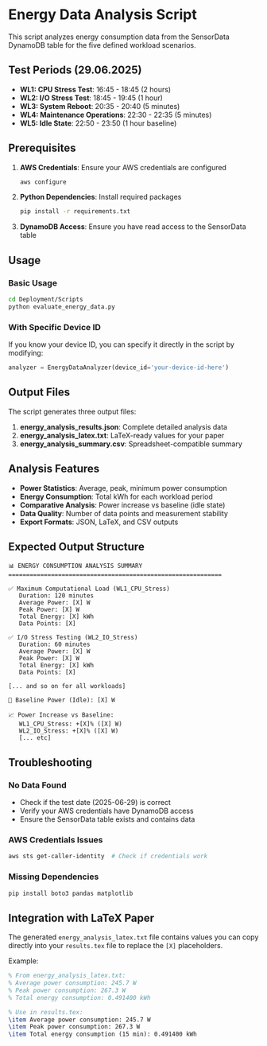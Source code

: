 # Energy Data Analysis Script

This script analyzes energy consumption data from the SensorData DynamoDB table for the five defined workload scenarios.

## Test Periods (29.06.2025)

- **WL1: CPU Stress Test**: 16:45 - 18:45 (2 hours)
- **WL2: I/O Stress Test**: 18:45 - 19:45 (1 hour)
- **WL3: System Reboot**: 20:35 - 20:40 (5 minutes)
- **WL4: Maintenance Operations**: 22:30 - 22:35 (5 minutes)
- **WL5: Idle State**: 22:50 - 23:50 (1 hour baseline)

## Prerequisites

1. **AWS Credentials**: Ensure your AWS credentials are configured

   ```bash
   aws configure
   ```

2. **Python Dependencies**: Install required packages

   ```bash
   pip install -r requirements.txt
   ```

3. **DynamoDB Access**: Ensure you have read access to the SensorData table

## Usage

### Basic Usage

```bash
cd Deployment/Scripts
python evaluate_energy_data.py
```

### With Specific Device ID

If you know your device ID, you can specify it directly in the script by modifying:

```python
analyzer = EnergyDataAnalyzer(device_id='your-device-id-here')
```

## Output Files

The script generates three output files:

1. **energy_analysis_results.json**: Complete detailed analysis data
2. **energy_analysis_latex.txt**: LaTeX-ready values for your paper
3. **energy_analysis_summary.csv**: Spreadsheet-compatible summary

## Analysis Features

- **Power Statistics**: Average, peak, minimum power consumption
- **Energy Consumption**: Total kWh for each workload period
- **Comparative Analysis**: Power increase vs baseline (idle state)
- **Data Quality**: Number of data points and measurement stability
- **Export Formats**: JSON, LaTeX, and CSV outputs

## Expected Output Structure

```
📊 ENERGY CONSUMPTION ANALYSIS SUMMARY
============================================================

✅ Maximum Computational Load (WL1_CPU_Stress)
   Duration: 120 minutes
   Average Power: [X] W
   Peak Power: [X] W
   Total Energy: [X] kWh
   Data Points: [X]

✅ I/O Stress Testing (WL2_IO_Stress)
   Duration: 60 minutes
   Average Power: [X] W
   Peak Power: [X] W
   Total Energy: [X] kWh
   Data Points: [X]

[... and so on for all workloads]

🔋 Baseline Power (Idle): [X] W

📈 Power Increase vs Baseline:
   WL1_CPU_Stress: +[X]% ([X] W)
   WL2_IO_Stress: +[X]% ([X] W)
   [... etc]
```

## Troubleshooting

### No Data Found

- Check if the test date (2025-06-29) is correct
- Verify your AWS credentials have DynamoDB access
- Ensure the SensorData table exists and contains data

### AWS Credentials Issues

```bash
aws sts get-caller-identity  # Check if credentials work
```

### Missing Dependencies

```bash
pip install boto3 pandas matplotlib
```

## Integration with LaTeX Paper

The generated `energy_analysis_latex.txt` file contains values you can copy directly into your `results.tex` file to replace the `[X]` placeholders.

Example:

```latex
% From energy_analysis_latex.txt:
% Average power consumption: 245.7 W
% Peak power consumption: 267.3 W
% Total energy consumption: 0.491400 kWh

% Use in results.tex:
\item Average power consumption: 245.7 W
\item Peak power consumption: 267.3 W
\item Total energy consumption (15 min): 0.491400 kWh
```
